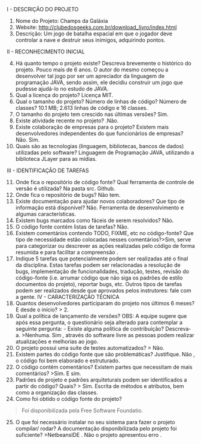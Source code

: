 I - DESCRIÇÃO DO PROJETO
  1. Nome do Projeto: Champs da Galáxia 
  2. Website: http://clubedosgeeks.com.br/download_livro/index.html
  3. Descrição: Um jogo de batalha espacial em que o jogador deve controlar a nave e destruir seus inimigos, adquirindo pontos.

II - RECONHECIMENTO INICIAL

  4. Há quanto tempo o projeto existe? Descreva brevemente o histórico do projeto.  Pouco mais de 6 anos. O autor do mesmo começou a desenvolver tal jogo por ser um apreciador da linguagem de programação JAVA, sendo assim, ele decidiu construir um jogo que pudesse ajudá-lo no estudo de JAVA.
  5. Qual a licença do projeto? Licença MIT.
  6. Qual o tamanho do projeto? Número de linhas de código? Número de classes? 10.1 MB; 2.613 linhas de código e 16 classes.
  7. O tamanho do projeto tem crescido nas últimas versões? Sim.
  8. Existe atividade recente no projeto? .Não.
  9. Existe colaboração de empresas para o projeto? Existem mais desenvolvedores independentes do que funcionários de empresas? Não. Sim.
  10. Quais são as tecnologias (linguagem, bibliotecas, bancos de dados) utilizadas pelo software? Linguagem de Programação JAVA, utilizando a biblioteca JLayer para as mídias.
  
III - IDENTIFICAÇÃO DE TAREFAS 

  11. Onde fica o repositório de código fonte? Qual ferramenta de controle de versão é utilizada? Na pasta src. Github.
  12. Onde fica o repositório de bugs? Não tem. 
  13. Existe documentação para ajudar novos colaboradores? Que tipo de informação está disponível? Não. Ferramenta de desenvolvimento e algumas características.
  14. Existem bugs marcados como fáceis de serem resolvidos? Não. 
  15. O código fonte contém listas de tarefas? Não.
16.	Existem comentários contendo TODO, FIXME, etc no código-fonte? Que tipo de necessidade estão colocadas nesses comentários?>Sim, serve para categorizar ou descrever as ações realizadas pelo código de forma resumida e para facilitar a compreensão .
17.	Indique 5 tarefas que potencialmente podem ser realizadas até o final da disciplina. Estas tarefas podem ser relacionadas a resolução de bugs, implementação de funcionalidades, tradução, testes, revisão do código-fonte (i.e. arrumar código que não siga os padrões de estilo documentos do projeto), reportar bugs, etc. Outros tipos de tarefas podem ser realizados desde que aprovados pelos instrutores: fale com a gente.
IV - CARACTERIZAÇÃO TÉCNICA
18.	Quantos desenvolvedores participaram do projeto nos últimos 6 meses? E desde o início? > 2.
19.	Qual a política de lançamento de versões? OBS: A equipe sugere que após essa pergunta, o questionário seja alterado para contemplar a seguinte pergunta: - Existe alguma política de contribuição? Descreva-a. >Nenhuma. Sim , através do software livre as pessoas podem realizar atualizações e melhorias ao jogo.
20.	O projeto possui uma suíte de testes automatizados? > Não.
21.	Existem partes do código fonte que são problemáticas? Justifique. Não , o código foi bem elaborado e estruturado.
22.	O código contém comentários? Existem partes que necessitam de mais comentários? >Sim. E sim.
23.	Padrões de projeto e padrões arquiteturais podem ser identificados a partir do código? Quais? > Sim. Escrita de métodos e atributos, bem como a organização das classes.
24.	Como foi obtido o código fonte do projeto?
>Foi  disponibilizada pela Free Software Foundatio.
25.	O que foi necessário instalar no seu sistema para fazer o projeto compilar/ rodar? A documentação disponibilizada pelo projeto foi suficiente? >NetbeansIDE . Não o projeto apresentou erro .

  
